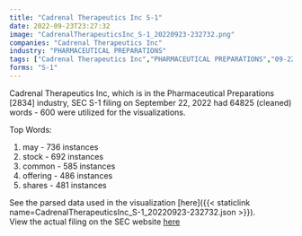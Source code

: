 ```yaml
---
title: "Cadrenal Therapeutics Inc S-1"
date: 2022-09-23T23:27:32
image: "CadrenalTherapeuticsInc_S-1_20220923-232732.png"
companies: "Cadrenal Therapeutics Inc"
industry: "PHARMACEUTICAL PREPARATIONS"
tags: ["Cadrenal Therapeutics Inc","PHARMACEUTICAL PREPARATIONS","09-22-2022","S-1"]
forms: "S-1"
---
```

Cadrenal Therapeutics Inc, which is in the Pharmaceutical Preparations [2834] industry, SEC S-1 filing on September 22, 2022 had 64825 (cleaned) words - 600 were utilized for the visualizations.

Top Words:
1. may - 736 instances
2. stock - 692 instances
3. common - 585 instances
4. offering - 486 instances
5. shares - 481 instances


See the parsed data used in the visualization [here]({{< staticlink name=CadrenalTherapeuticsInc_S-1_20220923-232732.json >}}).  
View the actual filing on the SEC website [here](https://www.sec.gov/Archives/edgar/data/1937993/0001213900-22-058071.txt)